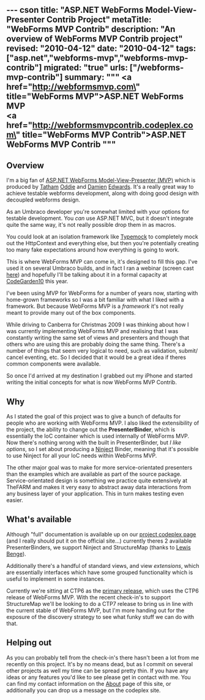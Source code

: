 --- cson
title: "ASP.NET WebForms Model-View-Presenter Contrib Project"
metaTitle: "WebForms MVP Contrib"
description: "An overview of WebForms MVP Contrib project"
revised: "2010-04-12"
date: "2010-04-12"
tags: ["asp.net","webforms-mvp","webforms-mvp-contrib"]
migrated: "true"
urls: ["/webforms-mvp-contrib"]
summary: """
<a href=\"http://webformsmvp.com\" title=\"WebForms MVP\">ASP.NET WebForms MVP</a><br />
<a href=\"http://webformsmvpcontrib.codeplex.com\" title=\"WebForms MVP Contrib\">ASP.NET WebForms MVP Contrib</a>
"""
---
## Overview ##

I'm a big fan of [ASP.NET WebForms Model-View-Presenter (MVP)][1] which is produced by [Tatham][2] [Oddie][3] and [Damien][4] [Edwards][5]. It's a really great way to achieve testable webforms development, along with doing good design with decoupled webforms design.

As an Umbraco developer you're somewhat limited with your options for testable development. You *can* use ASP.NET MVC, but it doesn't integrate quite the same way, it's not really possible drop them in as macros.

You could look at an isolation framework like [Typemock][6] to completely mock out the HttpContext and everything else, but then you're potentially creating too many fake expectations around how everything is going to work.

This is where WebForms MVP can come in, it's designed to fill this gap. I've used it on several Umbraco builds, and in fact I ran a webinar (screen cast [here][7]) and hopefully I'll be talking about it in a formal capacity at [CodeGarden10][8] this year.

I've been using MVP for WebForms for a number of years now, starting with home-grown frameworks so I was a bit familiar with what I liked with a framework. But because WebForms MVP is a *framework* it's not really meant to provide many out of the box components.

While driving to Canberra for Christmas 2009 I was thinking about how I was currently implementing WebForms MVP and realising that I was constantly writing the same set of views and presenters and though that others who are using this are probably doing the same thing. There's a number of things that seem very logical to need, such as validation, submit/ cancel eventing, etc. So I decided that it would be a great idea if theres common components were available.

So once I'd arrived at my destination I grabbed out my iPhone and started writing the initial concepts for what is now WebForms MVP Contrib.

## Why ##

As I stated the goal of this project was to give a bunch of defaults for people who are working with WebForms MVP. I also liked the extensibility of the project, the ability to change out the **PresenterBinder**, which is essentially the IoC container which is used internally of WebForms MVP. Now there's nothing wrong with the built in PresenterBinder, but *I like options*, so I set about producing a [Ninject][9] Binder, meaning that it's possible to use Ninject for all your IoC needs within WebForms MVP.

The other major goal was to make for more service-orientated presenters than the examples which are available as part of the source package. Service-orientated design is something we practice quite extensively at TheFARM and makes it very easy to abstract away data interactions from any business layer of your application. This in turn makes testing even easier.

## What's available ##

Although "full" documentation is available up on our [project codeplex page][10] (and I really should put it on the official site...) currently theres 2 available PresenterBinders, we support Ninject and StructureMap (thanks to [Lewis][11] [Benge][12]).

Additionally there's a handful of standard views, and view *extensions*, which are essentially interfaces which have some grouped functionality which is useful to implement in some instances.

Currently we're sitting at CTP6 as the [primary release][13], which uses the CTP6 release of WebForms MVP. With the recent check-in's to support StructureMap we'll be looking to do a CTP7 release to bring us in line with the current stable of WebForms MVP, but I'm more handing out for the exposure of the discovery strategy to see what funky stuff we can do with that.

## Helping out ##

As you can probably tell from the check-in's there hasn't been a lot from me recently on this project. It's by no means dead, but as I commit on several other projects as well my time can be spread pretty thin. If you have any ideas or any features you'd like to see please get in contact with me. You can find my contact information on the [About][14] page of this site, or additionally you can drop us a message on the codeplex site.


  [1]: http://webformsmvp.com
  [2]: http://blog.tatham.oddie.com.au/
  [3]: http://twitter.com/tathamoddie
  [4]: http://damianedwards.wordpress.com/
  [5]: http://twitter.com/DamianEdwards
  [6]: http://www.typemock.com
  [7]: http://vimeo.com/9438884
  [8]: http://codegarden10.com
  [9]: http://ninject.org/
  [10]: http://webformsmvpcontrib.codeplex.com/
  [11]: http://geekswithblogs.net/PointToShare/Default.aspx
  [12]: http://twitter.com/LewisBenge
  [13]: http://webformsmvpcontrib.codeplex.com/releases/view/40599
  [14]: /about
